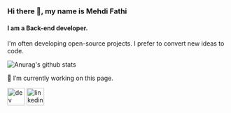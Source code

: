 ### Hi there 👋, my name is Mehdi Fathi
#### I am a Back-end developer.
I'm often developing open-source projects. I prefer to convert new ideas to code.


![Anurag's github stats](https://github-readme-stats.vercel.app/api?username=mehdi-fathi&show_icons=true&theme=default)

🔭 I’m currently working on this page. 

[<img src='https://cdn.jsdelivr.net/npm/simple-icons@3.0.1/icons/dev-dot-to.svg' alt='dev' height='40'>](https://dev.to/mehdifathi)  [<img src='https://cdn.jsdelivr.net/npm/simple-icons@3.0.1/icons/linkedin.svg' alt='linkedin' height='40'>](https://www.linkedin.com/in/mehdi-fathi-a33a52b6//)  

